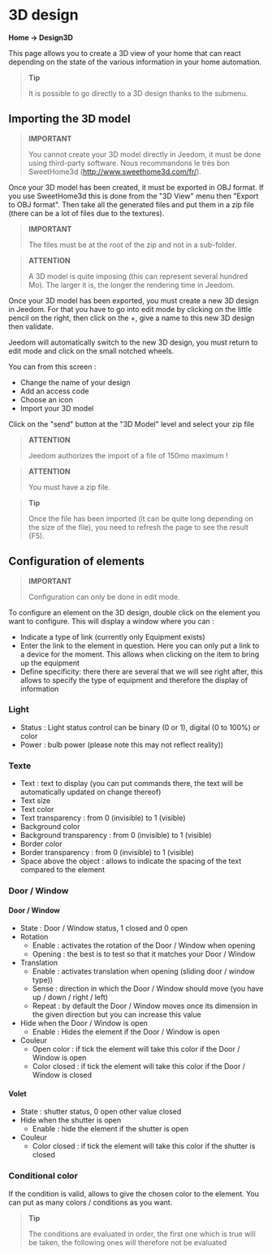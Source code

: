 # 3D design
**Home → Design3D**

This page allows you to create a 3D view of your home that can react depending on the state of the various information in your home automation.


> **Tip**
>
> It is possible to go directly to a 3D design thanks to the submenu.

## Importing the 3D model

> **IMPORTANT**
>
> You cannot create your 3D model directly in Jeedom, it must be done using third-party software. Nous recommandons le très bon SweetHome3d (http://www.sweethome3d.com/fr/).

Once your 3D model has been created, it must be exported in OBJ format. If you use SweetHome3d this is done from the "3D View" menu then "Export to OBJ format". Then take all the generated files and put them in a zip file (there can be a lot of files due to the textures).

> **IMPORTANT**
>
> The files must be at the root of the zip and not in a sub-folder.

> **ATTENTION**
>
> A 3D model is quite imposing (this can represent several hundred Mo). The larger it is, the longer the rendering time in Jeedom.

Once your 3D model has been exported, you must create a new 3D design in Jeedom. For that you have to go into edit mode by clicking on the little pencil on the right, then click on the +, give a name to this new 3D design then validate.

Jeedom will automatically switch to the new 3D design, you must return to edit mode and click on the small notched wheels.

You can from this screen :

- Change the name of your design
- Add an access code
- Choose an icon
- Import your 3D model

Click on the &quot;send&quot; button at the &quot;3D Model&quot; level and select your zip file

> **ATTENTION**
>
> Jeedom authorizes the import of a file of 150mo maximum !

> **ATTENTION**
>
> You must have a zip file.

> **Tip**
>
> Once the file has been imported (it can be quite long depending on the size of the file), you need to refresh the page to see the result (F5).


## Configuration of elements

> **IMPORTANT**
>
> Configuration can only be done in edit mode.

To configure an element on the 3D design, double click on the element you want to configure. This will display a window where you can :

- Indicate a type of link (currently only Equipment exists)
- Enter the link to the element in question. Here you can only put a link to a device for the moment. This allows when clicking on the item to bring up the equipment
- Define specificity: there there are several that we will see right after, this allows to specify the type of equipment and therefore the display of information

### Light

- Status : Light status control can be binary (0 or 1), digital (0 to 100%) or color
- Power : bulb power (please note this may not reflect reality))

### Texte

- Text : text to display (you can put commands there, the text will be automatically updated on change thereof)
- Text size
- Text color
- Text transparency : from 0 (invisible) to 1 (visible)
- Background color
- Background transparency : from 0 (invisible) to 1 (visible)
- Border color
- Border transparency : from 0 (invisible) to 1 (visible)
- Space above the object : allows to indicate the spacing of the text compared to the element

### Door / Window

#### Door / Window

- State : Door / Window status, 1 closed and 0 open
- Rotation
	- Enable : activates the rotation of the Door / Window when opening
	- Opening : the best is to test so that it matches your Door / Window
- Translation
	- Enable : activates translation when opening (sliding door / window type))
	- Sense : direction in which the Door / Window should move (you have up / down / right / left)
	- Repeat : by default the Door / Window moves once its dimension in the given direction but you can increase this value
- Hide when the Door / Window is open
	- Enable : Hides the element if the Door / Window is open
- Couleur
	- Open color : if tick the element will take this color if the Door / Window is open
	- Color closed : if tick the element will take this color if the Door / Window is closed

#### Volet

- State : shutter status, 0 open other value closed
- Hide when the shutter is open
	- Enable : hide the element if the shutter is open
- Couleur
	- Color closed : if tick the element will take this color if the shutter is closed

### Conditional color

If the condition is valid, allows to give the chosen color to the element. You can put as many colors / conditions as you want.

> **Tip**
>
> The conditions are evaluated in order, the first one which is true will be taken, the following ones will therefore not be evaluated
